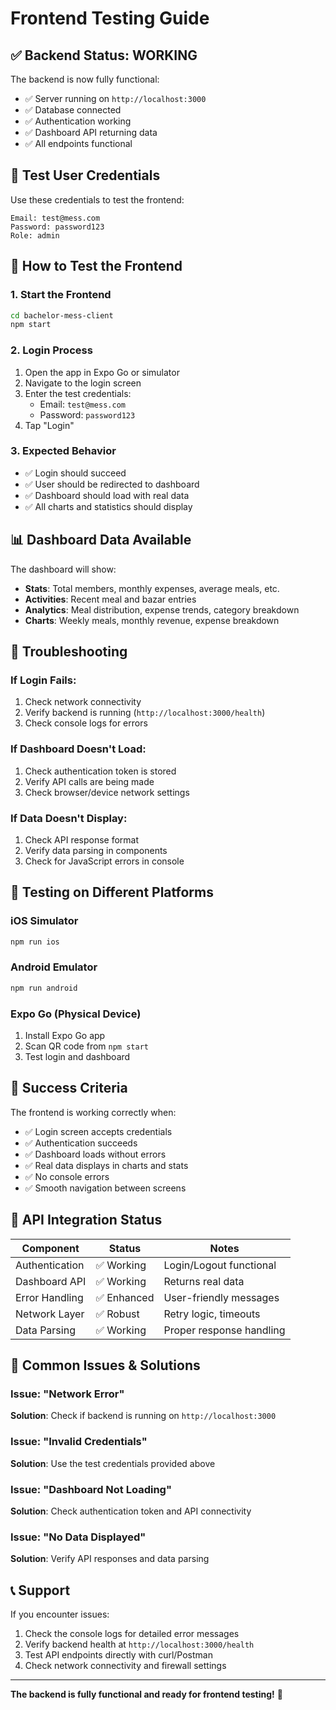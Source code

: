 # Frontend Testing Guide

## ✅ Backend Status: WORKING

The backend is now fully functional:

- ✅ Server running on `http://localhost:3000`
- ✅ Database connected
- ✅ Authentication working
- ✅ Dashboard API returning data
- ✅ All endpoints functional

## 🔐 Test User Credentials

Use these credentials to test the frontend:

```
Email: test@mess.com
Password: password123
Role: admin
```

## 🚀 How to Test the Frontend

### 1. Start the Frontend

```bash
cd bachelor-mess-client
npm start
```

### 2. Login Process

1. Open the app in Expo Go or simulator
2. Navigate to the login screen
3. Enter the test credentials:
   - Email: `test@mess.com`
   - Password: `password123`
4. Tap "Login"

### 3. Expected Behavior

- ✅ Login should succeed
- ✅ User should be redirected to dashboard
- ✅ Dashboard should load with real data
- ✅ All charts and statistics should display

## 📊 Dashboard Data Available

The dashboard will show:

- **Stats**: Total members, monthly expenses, average meals, etc.
- **Activities**: Recent meal and bazar entries
- **Analytics**: Meal distribution, expense trends, category breakdown
- **Charts**: Weekly meals, monthly revenue, expense breakdown

## 🔧 Troubleshooting

### If Login Fails:

1. Check network connectivity
2. Verify backend is running (`http://localhost:3000/health`)
3. Check console logs for errors

### If Dashboard Doesn't Load:

1. Check authentication token is stored
2. Verify API calls are being made
3. Check browser/device network settings

### If Data Doesn't Display:

1. Check API response format
2. Verify data parsing in components
3. Check for JavaScript errors in console

## 📱 Testing on Different Platforms

### iOS Simulator

```bash
npm run ios
```

### Android Emulator

```bash
npm run android
```

### Expo Go (Physical Device)

1. Install Expo Go app
2. Scan QR code from `npm start`
3. Test login and dashboard

## 🎯 Success Criteria

The frontend is working correctly when:

- ✅ Login screen accepts credentials
- ✅ Authentication succeeds
- ✅ Dashboard loads without errors
- ✅ Real data displays in charts and stats
- ✅ No console errors
- ✅ Smooth navigation between screens

## 🔄 API Integration Status

| Component      | Status      | Notes                    |
| -------------- | ----------- | ------------------------ |
| Authentication | ✅ Working  | Login/Logout functional  |
| Dashboard API  | ✅ Working  | Returns real data        |
| Error Handling | ✅ Enhanced | User-friendly messages   |
| Network Layer  | ✅ Robust   | Retry logic, timeouts    |
| Data Parsing   | ✅ Working  | Proper response handling |

## 🚨 Common Issues & Solutions

### Issue: "Network Error"

**Solution**: Check if backend is running on `http://localhost:3000`

### Issue: "Invalid Credentials"

**Solution**: Use the test credentials provided above

### Issue: "Dashboard Not Loading"

**Solution**: Check authentication token and API connectivity

### Issue: "No Data Displayed"

**Solution**: Verify API responses and data parsing

## 📞 Support

If you encounter issues:

1. Check the console logs for detailed error messages
2. Verify backend health at `http://localhost:3000/health`
3. Test API endpoints directly with curl/Postman
4. Check network connectivity and firewall settings

---

**The backend is fully functional and ready for frontend testing!** 🎉
